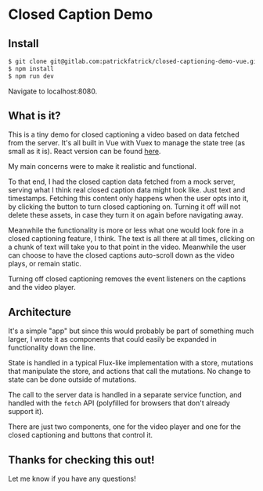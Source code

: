 # Closed Caption Demo

## Install

```bash
$ git clone git@gitlab.com:patrickfatrick/closed-captioning-demo-vue.git
$ npm install
$ npm run dev
```

Navigate to localhost:8080.

## What is it?

This is a tiny demo for closed captioning a video based on data fetched from the server. It's all built in Vue with Vuex to manage the state tree (as small as it is). React version can be found [here](https://github.com/patrickfatrick/closed-captioning-demo-react).

My main concerns were to make it realistic and functional.

To that end, I had the closed caption data fetched from a mock server, serving what I think real closed caption data might look like. Just text and timestamps. Fetching this content only happens when the user opts into it, by clicking the button to turn closed captioning on. Turning it off will not delete these assets, in case they turn it on again before navigating away.

Meanwhile the functionality is more or less what one would look fore in a closed captioning feature, I think. The text is all there at all times, clicking on a chunk of text will take you to that point in the video. Meanwhile the user can choose to have the closed captions auto-scroll down as the video plays, or remain static.

Turning off closed captioning removes the event listeners on the captions and the video player.

## Architecture

It's a simple "app" but since this would probably be part of something much larger, I wrote it as components that could easily be expanded in functionality down the line. 

State is handled in a typical Flux-like implementation with a store, mutations that manipulate the store, and actions that call the mutations. No change to state can be done outside of mutations.

The call to the server data is handled in a separate service function, and handled with the `fetch` API (polyfilled for browsers that don't already support it).

There are just two components, one for the video player and one for the closed captioning and buttons that control it.

## Thanks for checking this out!

Let me know if you have any questions!
